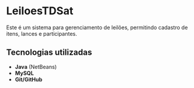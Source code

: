 # LeiloesTDSat  

Este é um sistema para gerenciamento de leilões, permitindo cadastro de itens, lances e participantes.  

## Tecnologias utilizadas  
- **Java** (NetBeans)  
- **MySQL**  
- **Git/GitHub**  
